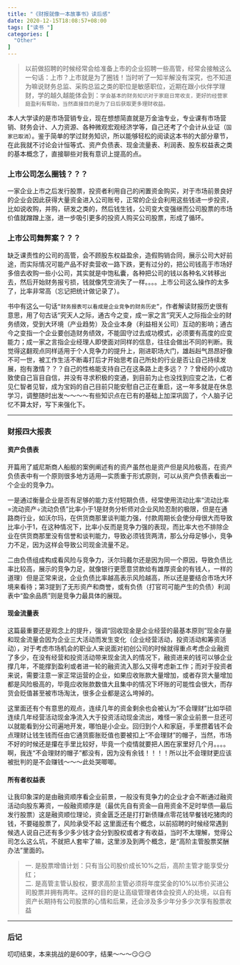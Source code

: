 ```yaml
---
title: "《财报就像一本故事书》读后感"
date: 2020-12-15T18:08:57+08:00
tags: ["读书 "]
categories: [
  "Other"
]
---
```

> 以前做招聘的时候经常会给准备上市的企业招聘一些高管，经常会接触这么一句话：上市？上市就是为了圈钱！当时听了一知半解没有深究，也不知道为嘛说财务总监、采购总监之类的职位是敏感职位，近期在跟小伙伴学理财，学的越久越能体会到：`学会基本的财务知识对于家庭日常收支，更好的经营家庭盈利有帮助，当然直接目的是为了日后获取更多理财收益。`
<!--more-->

本人大学读的是市场营销专业，现在想想简直就是万金油专业，专业课有市场营销、财务会计、人力资源、各种微观宏观经济学等，自己还考了个会计从业证（`国家已取消`）。鉴于简单的学过财务知识，所以能够轻松的阅读这本书的大部分章节，在此我就不讨论会计恒等式、资产负债表、现金流量表、利润表、股东权益表之类的基本概念了，直接聊些对我有意识上提高的点。

### 上市公司怎么圈钱？？？
一家企业上市之后发行股票，投资者利用自己的闲置资金购买，对于市场前景良好的企业会因此获得大量资金进入公司账号，正常的企业会利用这些钱进一步投资，比如说收购，并购，研发之类的，然后钱生钱，公司变大变强继而公司股票的市场价值就蹭蹭上涨，进一步吸引更多的投资人购买公司股票，形成了循环。

### 上市公司舞弊案？？？
缺乏课责性的公司的高管，会不顾股东权益盈余，造假购销合同，展示公司大好前途，而实际情况可能产品不好卖营收一路下跌，更有过分的，把公司钱高于市场好多倍去收购一些小公司，其实就是中饱私囊，各种把公司的钱以各种名义转移出去，然后开始财务报亏损，钱就像凭空消失了一样。。。。上市公司这么操作的太多了，比率非常高（忘记把统计做记录了）。

书中有这么一句话`“财务报表可以看成是企业竞争的财务历史”`，作者解读财报历史很有意思，用了句古话“究天人之际，通古今之变，成一家之言”究天人之际指企业的财务绩效，受到大环境（产业趋势）及企业本身（利益相关公司）互动的影响；通古今之变指一个企业要创造财务绩效，不能固守过去成功模式，必须要有高度的应变能力；成一家之言指企业经理人即使面对同样的信息，往往会做出不同的判断。我觉得这翻观点同样适用于个人竞争力的提升上，刚进职场大门，雄赳赳气昂昂好像不可一世，被工作生活不断毒打后才开始思考自己所处的行业是否让自己持续发展，抱有激情？？？自己的性格能支持自己在这条路上走多远？？？曾经的小成功致使自己盲目自信，并没有寻求积极的变通，到目前为止也没找到应变之法，仁者见仁智者见智，成为宝妈的自己目前只能安慰自己正在重启，这一年多就是在休息学习，调整随时出发～～～～有些知识点在已有的基础上加深巩固了，个人脑子记忆不算太好，写下来强化下。

---

### 财报四大报表
#### 资产负债表
开篇用了威尼斯商人船舰的案例阐述有的资产虽然也是资产但是风险极高，在资产负债表中有一个原则很多地方适用—实质重于形式原则，可以从资产负债表看出一个企业的竞争力。

一是通过衡量企业是否有足够的能力支付短期负债，经常使用流动比率“流动比率=流动资产÷流动负债”比率小于1是财务分析师对企业风险忍耐的极限，但是在通路商行业，如沃尔玛，在供货商那里谈判能力强，付款周期长会使分母很大而导致比率小于1，在这种情况下，比率小反而是竞争力强的表现，而比率大也不排除企业在供货商那里没有信誉和谈判能力，导致必须钱货两清，那么分母足够小，竞争力不足，因为这样会导致公司现金流量不足。

二由负债组成构成看风险与竞争力，沃尔玛戴尔还是因为同一个原因，导致负债比率比较高，展示的竞争力足，就像银行更愿意贷款给有雄厚资金的有钱人，一样的道理）但是正常来说，企业负债比率越高表示风险越高，所以还是要结合市场大环境来看待；第3提到了无形资产和商誉，或有负债（打官司可能产生的负债）利润表中“盈余品质”则是竞争力最具体的展现。

#### 现金流量表 
这篇最重要还是观念上的提升，强调“回收现金是企业经营的最基本原则”现金存量和现金流量会因为企业三大活动而发生变化（企业经营活动，投资活动和筹资活动），对于考虑市场机会的职业人来说面对初创公司的时候就得重点考虑企业融资了多少，在没有经营和投资活动带来现金流入的情况下，融资进来的钱可以够企业撑几年，不能撑到盈利或者进一轮的融资流入那么又得考虑新工作；而对于投资者来说，需要注意一家正常运营的企业，如果应收账款大量增加，或者存货大量增加都是风险极高的，毕竟应收账款数值大且集中的情况下坏账的可能性会很大，而存货会贬值甚至被市场淘汰，很多企业都是这么垮掉的。

这里面还有个有意思的观点，连续几年的资金剩余也会被认为“不会理财”比如华硕连续几年经营活动现金净流入大于投资活动现金流出，难怪一家企业前景一旦还可以就能看到分公司遍地开发，哪怕是小企业。回归到个人和家庭，手里攒着钱不会点理财让钱生钱而任由它通货膨胀贬值也要被扣上“不会理财”的帽子，当然，市场不好的时候还是攥在手里比较好，毕竟一个疫情就要把人困在家里好几个月。。。。啊，我连“不会理财的帽子”都没有，因为没有余钱！！！！所以比不会理财更应该被批判的是不会赚钱～～～此处哭唧唧。

#### 所有者权益表
让我印象深的是由融资顺序看企业前景，一般没有竞争力的企业才会不断通过融资活动向股东筹资，一般融资顺序是（最优先自有资金—自用资金不足时举债—最后发行股票）这是融资顺位理论，资金匮乏还是打打新债赚点零花钱早餐钱吃猪肉的钱，不要碰股票了，风险承受不起
这里面还有个概念，以前招聘的时候经常遇到候选人说自己还有多少多少钱才会分到股权或者才有收益，当时不太理解，觉得公司怎么这么坑，不就把人套牢了嘛，这里涉及到两个概念，是“高阶主管股票奖酬办法”里面的。
> 一. 是股票增值计划：只有当公司股价成长10%之后，高阶主管才能享受分红；<br/>
> 二. 是高管主管认股权，要求高阶主管必须将年度奖金的10%以市价买进公司股票并拥有两年。这样的目的是让高级管理者体会投资人的处境，以自有资产长期持有公司股票的心情和后果，还会涉及多少年分多少次享有股票收益

---

### 后记
叨叨结束，本来挑战的是600字，结果～～～😏😏😏